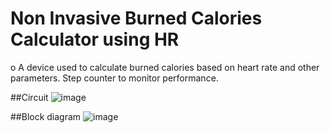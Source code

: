 # Non Invasive Burned Calories Calculator using HR

o	A device used to calculate burned calories based on heart rate and other parameters. Step counter to monitor performance.

##Circuit
![image](https://user-images.githubusercontent.com/61319952/183266446-c701d47c-1b0e-4f90-8c2f-dbfe78a7cec3.png)

##Block diagram
![image](https://user-images.githubusercontent.com/61319952/183266455-d8eefd2f-1abf-4718-a5c9-82fb3452a48e.png)
